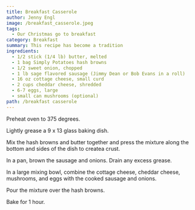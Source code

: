 ```yaml
---
title: Breakfast Casserole
author: Jenny Engl
image: /breakfast_casserole.jpeg
tags:
  - Our Christmas go to breakfast
category: Breakfast
summary: This recipe has become a tradition
ingredients:
  - 1/2 stick (1/4 lb) butter, melted
  - 1 bag Simply Potatoes hash browns
  - 1/2 sweet onion, chopped
  - 1 lb sage flavored sausage (Jimmy Dean or Bob Evans in a roll)
  - 16 oz cottage cheese, small curd
  - 2 cups cheddar cheese, shredded
  - 6-7 eggs, large
  - small can mushrooms (optional)
path: /breakfast casserole
---
```

Preheat oven to 375 degrees.

Lightly grease a 9 x 13 glass baking dish.

Mix the hash browns and butter together and press the mixture along the bottom and sides of the dish to createa crust.

In a pan, brown the sausage and onions.  Drain any excess grease.

In a large mixing bowl, combine the cottage cheese, cheddar cheese, mushrooms, and eggs with the cooked sausage and onions.

Pour the mixture over the hash browns.

Bake for 1 hour.